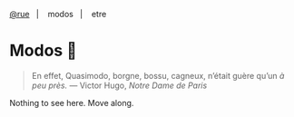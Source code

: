 [@rue](https://github.com/ruby-cube/rue)  &nbsp;&nbsp;|&nbsp; &nbsp;  modos  &nbsp;&nbsp;|&nbsp; &nbsp; etre
# Modos 🔔

> En effet, Quasimodo, borgne, bossu, cagneux, n’était guère qu’un *à peu près.* 
— Victor Hugo, *Notre Dame de Paris*
>

Nothing to see here. Move along.